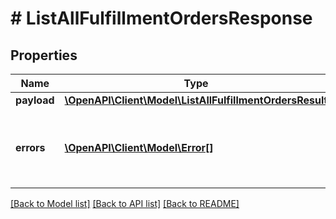 # # ListAllFulfillmentOrdersResponse

## Properties

Name | Type | Description | Notes
------------ | ------------- | ------------- | -------------
**payload** | [**\OpenAPI\Client\Model\ListAllFulfillmentOrdersResult**](ListAllFulfillmentOrdersResult.md) |  | [optional]
**errors** | [**\OpenAPI\Client\Model\Error[]**](Error.md) | A list of error responses returned when a request is unsuccessful. | [optional]

[[Back to Model list]](../../README.md#models) [[Back to API list]](../../README.md#endpoints) [[Back to README]](../../README.md)
